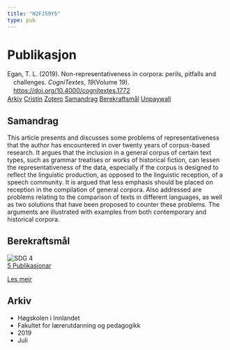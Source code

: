 ```yaml
---
title: "H2FJ59Y5"
type: pub
---
```

<h1>Publikasjon</h1>
<article id="csl-bib-container-H2FJ59Y5" class="csl-bib-container">
  <div class="csl-bib-body" style="line-height: 1.35; padding-left: 1em; text-indent:-1em;">
  <div class="csl-entry">Egan, T. L. (2019). Non-representativeness in corpora: perils, pitfalls and challenges. <i>CogniTextes</i>, <i>19</i>(Volume 19). <a href="https://doi.org/10.4000/cognitextes.1772">https://doi.org/10.4000/cognitextes.1772</a></div>
</div>
  <div class="csl-bib-buttons">
    <a href="#taxonomy-article-H2FJ59Y5" class="csl-bib-button">Arkiv</a>
    <a href="https://app.cristin.no/results/show.jsf?id=1710767" alt="Cristin URL" class="csl-bib-button">Cristin</a>
    <a href="http://zotero.org/groups/5402882/items/H2FJ59Y5" alt="Zotero URL" class="csl-bib-button">Zotero</a>
    <a href="#abstract-article-H2FJ59Y5" class="csl-bib-button">Samandrag</a>
    <a href="#sdg-article-H2FJ59Y5" class="csl-bib-button">Berekraftsmål</a>
    <a href="https://doi.org/10.4000/cognitextes.1772" class="csl-bib-button">Unpaywall</a>
  </div>
  <div id="csl-bib-meta-container-H2FJ59Y5"></div>
</article>
<div id="csl-bib-meta-H2FJ59Y5" class="csl-bib-meta">
  <article id="abstract-article-H2FJ59Y5" class="abstract-article">
    <h1>Samandrag</h1>
    This article presents and discusses some problems of representativeness that the author has encountered in over twenty years of corpus-based research. It argues that the inclusion in a general corpus of certain text types, such as grammar treatises or works of historical fiction, can lessen the representativeness of the data, especially if the corpus is designed to reflect the linguistic production, as opposed to the linguistic reception, of a speech community. It is argued that less emphasis should be placed on reception in the compilation of general corpora. Also addressed are problems relating to the comparison of texts in different languages, as well as two solutions that have been proposed to counter these problems. The arguments are illustrated with examples from both contemporary and historical corpora.
  </article>
  <article id="sdg-article-H2FJ59Y5" class="sdg-article">
    <h1>Berekraftsmål</h1>
    <div class="sdg-container"><div id="sdg4" class="sdg"> <img src="{{< params subfolder >}}images/sdg/sdg04_no.png" class="image" alt="SDG 4"> <div class="sdg-overlay"> <a href="{{< params subfolder >}}no/archive/?sdg=4#archive" class="sdg-publication-count"><span>5</span> Publikasjonar</a> <p><a href="NA" class="sdg-read-more">Les meir</a></p> </div> </div></div>
  </article>
  <article id="taxonomy-article-H2FJ59Y5" class="taxonomy-article">
    <h1>Arkiv</h1>
    <ul>
      <li>Høgskolen i Innlandet</li>
      <li>Fakultet for lærerutdanning og pedagogikk</li>
      <li>2019</li>
      <li>Juli</li>
    </ul>
  </article>
</div>
